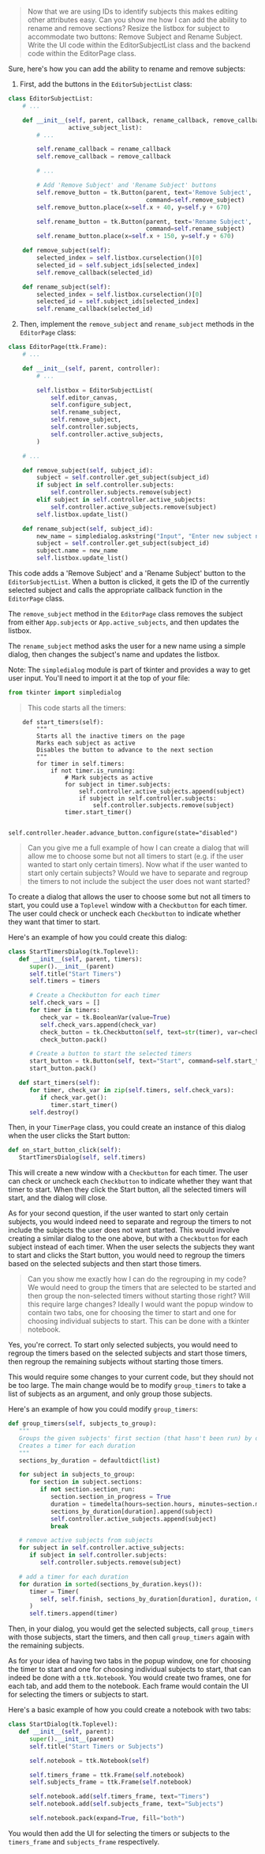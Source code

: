 > Now that we are using IDs to identify subjects this makes editing other attributes
> easy. Can you show me how I can add the ability to rename and remove sections? Resize
> the listbox for subject to accommodate two buttons: Remove Subject and Rename Subject.
> Write the UI code within the EditorSubjectList class and the backend code within the
> EditorPage class.

Sure, here's how you can add the ability to rename and remove subjects:

1. First, add the buttons in the `EditorSubjectList` class:

```python
class EditorSubjectList:
    # ...

    def __init__(self, parent, callback, rename_callback, remove_callback, subject_list,
                 active_subject_list):
        # ...

        self.rename_callback = rename_callback
        self.remove_callback = remove_callback

        # ...

        # Add 'Remove Subject' and 'Rename Subject' buttons
        self.remove_button = tk.Button(parent, text='Remove Subject',
                                       command=self.remove_subject)
        self.remove_button.place(x=self.x + 40, y=self.y + 670)

        self.rename_button = tk.Button(parent, text='Rename Subject',
                                       command=self.rename_subject)
        self.rename_button.place(x=self.x + 150, y=self.y + 670)

    def remove_subject(self):
        selected_index = self.listbox.curselection()[0]
        selected_id = self.subject_ids[selected_index]
        self.remove_callback(selected_id)

    def rename_subject(self):
        selected_index = self.listbox.curselection()[0]
        selected_id = self.subject_ids[selected_index]
        self.rename_callback(selected_id)
```

2. Then, implement the `remove_subject` and `rename_subject` methods in the `EditorPage`
   class:

```python
class EditorPage(ttk.Frame):
    # ...

    def __init__(self, parent, controller):
        # ...

        self.listbox = EditorSubjectList(
            self.editor_canvas,
            self.configure_subject,
            self.rename_subject,
            self.remove_subject,
            self.controller.subjects,
            self.controller.active_subjects,
        )

    # ...

    def remove_subject(self, subject_id):
        subject = self.controller.get_subject(subject_id)
        if subject in self.controller.subjects:
            self.controller.subjects.remove(subject)
        elif subject in self.controller.active_subjects:
            self.controller.active_subjects.remove(subject)
        self.listbox.update_list()

    def rename_subject(self, subject_id):
        new_name = simpledialog.askstring("Input", "Enter new subject name:")
        subject = self.controller.get_subject(subject_id)
        subject.name = new_name
        self.listbox.update_list()
```

This code adds a 'Remove Subject' and a 'Rename Subject' button to
the `EditorSubjectList`. When a button is clicked, it gets the ID of the currently
selected subject and calls the appropriate callback function in the `EditorPage` class.

The `remove_subject` method in the `EditorPage` class removes the subject from
either `App.subjects` or `App.active_subjects`, and then updates the listbox.

The `rename_subject` method asks the user for a new name using a simple dialog, then
changes the subject's name and updates the listbox.

Note: The `simpledialog` module is part of tkinter and provides a way to get user input.
You'll need to import it at the top of your file:

```python
from tkinter import simpledialog
```

> This code starts all the timers:

   ```
       def start_timers(self):
           """
           Starts all the inactive timers on the page
           Marks each subject as active
           Disables the button to advance to the next section
           """
           for timer in self.timers:
               if not timer.is_running:
                   # Mark subjects as active
                   for subject in timer.subjects:
                       self.controller.active_subjects.append(subject)
                       if subject in self.controller.subjects:
                           self.controller.subjects.remove(subject)
                   timer.start_timer()
   
           self.controller.header.advance_button.configure(state="disabled")
   ```

> Can you give me a full example of how I can create a dialog that will allow me to
> choose some but not all timers to start (e.g. if the user wanted to start only certain
> timers).
> Now what if the user wanted to start only certain subjects? Would we have to separate
> and regroup the timers to not include the subject the user does not want started?

To create a dialog that allows the user to choose some but not all timers to start, you
could use a `Toplevel` window with a `Checkbutton` for each timer. The user could check
or uncheck each `Checkbutton` to indicate whether they want that timer to start.

Here's an example of how you could create this dialog:

```python
class StartTimersDialog(tk.Toplevel):
   def __init__(self, parent, timers):
      super().__init__(parent)
      self.title("Start Timers")
      self.timers = timers

      # Create a Checkbutton for each timer
      self.check_vars = []
      for timer in timers:
         check_var = tk.BooleanVar(value=True)
         self.check_vars.append(check_var)
         check_button = tk.Checkbutton(self, text=str(timer), var=check_var)
         check_button.pack()

      # Create a button to start the selected timers
      start_button = tk.Button(self, text="Start", command=self.start_timers)
      start_button.pack()

   def start_timers(self):
      for timer, check_var in zip(self.timers, self.check_vars):
         if check_var.get():
            timer.start_timer()
      self.destroy()
```

Then, in your `TimerPage` class, you could create an instance of this dialog when the
user clicks the Start button:

```python
def on_start_button_click(self):
   StartTimersDialog(self, self.timers)
```

This will create a new window with a `Checkbutton` for each timer. The user can check or
uncheck each `Checkbutton` to indicate whether they want that timer to start. When they
click the Start button, all the selected timers will start, and the dialog will close.

As for your second question, if the user wanted to start only certain subjects, you
would indeed need to separate and regroup the timers to not include the subjects the
user does not want started. This would involve creating a similar dialog to the one
above, but with a `Checkbutton` for each subject instead of each timer. When the user
selects the subjects they want to start and clicks the Start button, you would need to
regroup the timers based on the selected subjects and then start those timers.

> Can you show me exactly how I can do the regrouping in my code? We would need to group
> the timers that are selected to be started and then group the non-selected timers
> without starting those right? Will this require large changes?
> Ideally I would want the popup window to contain two tabs, one for choosing the timer
> to start and one for choosing individual subjects to start. This can be done with a
> tkinter notebook.

Yes, you're correct. To start only selected subjects, you would need to regroup the
timers based on the selected subjects and start those timers, then regroup the remaining
subjects without starting those timers.

This would require some changes to your current code, but they should not be too large.
The main change would be to modify `group_timers` to take a list of subjects as an
argument, and only group those subjects.

Here's an example of how you could modify `group_timers`:

```python
def group_timers(self, subjects_to_group):
   """
   Groups the given subjects' first section (that hasn't been run) by duration
   Creates a timer for each duration
   """
   sections_by_duration = defaultdict(list)

   for subject in subjects_to_group:
      for section in subject.sections:
         if not section.section_run:
            section.section_in_progress = True
            duration = timedelta(hours=section.hours, minutes=section.minutes)
            sections_by_duration[duration].append(subject)
            self.controller.active_subjects.append(subject)
            break

   # remove active subjects from subjects
   for subject in self.controller.active_subjects:
      if subject in self.controller.subjects:
         self.controller.subjects.remove(subject)

   # add a timer for each duration
   for duration in sorted(sections_by_duration.keys()):
      timer = Timer(
         self, self.finish, sections_by_duration[duration], duration, 0
      )
      self.timers.append(timer)
```

Then, in your dialog, you would get the selected subjects, call `group_timers` with
those subjects, start the timers, and then call `group_timers` again with the remaining
subjects.

As for your idea of having two tabs in the popup window, one for choosing the timer to
start and one for choosing individual subjects to start, that can indeed be done with
a `ttk.Notebook`. You would create two frames, one for each tab, and add them to the
notebook. Each frame would contain the UI for selecting the timers or subjects to start.

Here's a basic example of how you could create a notebook with two tabs:

```python
class StartDialog(tk.Toplevel):
   def __init__(self, parent):
      super().__init__(parent)
      self.title("Start Timers or Subjects")

      self.notebook = ttk.Notebook(self)

      self.timers_frame = ttk.Frame(self.notebook)
      self.subjects_frame = ttk.Frame(self.notebook)

      self.notebook.add(self.timers_frame, text="Timers")
      self.notebook.add(self.subjects_frame, text="Subjects")

      self.notebook.pack(expand=True, fill="both")
```

You would then add the UI for selecting the timers or subjects to the `timers_frame`
and `subjects_frame` respectively.